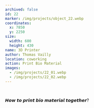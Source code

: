 ```yaml
---
archived: false
id: 22
marker: /img/projects/object_22.webp
coordinates:
  x: 7850
  y: 2250
size:
  width: 600
  height: 430
name: 3D Printer
author: Thomas Vailly
location: coworking
action: Print Bio Material
images:
  - /img/projects/22_01.webp
  - /img/projects/22_02.webp
---
```


<br>

𝙃𝙤𝙬 𝙩𝙤 𝙥𝙧𝙞𝙣𝙩 𝙗𝙞𝙤 𝙢𝙖𝙩𝙚𝙧𝙞𝙖𝙡 𝙩𝙤𝙜𝙚𝙩𝙝𝙚𝙧?

<br>

<br>
